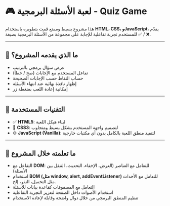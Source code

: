 # 🎮 لعبة الأسئلة البرمجية - Quiz Game

 هذا مشروع بسيط وممتع قمت بتطويره باستخدام **HTML، CSS، وJavaScript**، يقدّم للمستخدم تجربة تفاعلية للإجابة على مجموعة من الأسئلة البرمجية بصيغة ✅ / ❌.

---

## 📌 ما الذي يقدمه المشروع؟

- عرض سؤال برمجي بالترتيب
- تفاعل المستخدم مع الإجابات (صح / خطأ)
- حساب النقاط حسب الإجابات الصحيحة
- إظهار نافذة نهائية عند انتهاء الأسئلة
- إمكانية إعادة اللعب بضغطة زر

---

## 🚀 التقنيات المستخدمة

- ✅ **HTML5**: لبناء هيكل اللعبة
- 🎨 **CSS3**: لتصميم واجهة المستخدم بشكل بسيط ومتجاوب
- ⚙️ **JavaScript (Vanilla)**: لتنفيذ منطق اللعبة بالكامل بدون أي مكتبات خارجية

---

## 🧠 ما تعلمته خلال المشروع

- التفاعل مع **DOM**: للتعامل مع العناصر (العرض، الإخفاء، التحديث، التنقل بين الأسئلة)
- استخدام **BOM (مثل window, alert, addEventListener)** للتعامل مع الأحداث مثل التحميل، النقر، إلخ.
- التعامل مع المصفوفات كقاعدة بيانات للأسئلة
- استخدام الأصوات داخل الصفحة لتعزيز التجربة التفاعلية
- تنظيم المنطق البرمجي من خلال دوال واضحة وقابلة لإعادة الاستخدام
